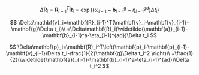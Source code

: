 $$
\begin{equation}
    \Delta\mathbf{R}_i=\mathbf{R}_{i-1}^T\mathbf{R}_i =\exp\left(\left(\widetilde{\omega}_{i-1}-\mathbf{b}_{i-1}^g-\eta_{i-1}^{gd}\right)\Delta t_i\right)
\end{equation}
$$

$$
\Delta\mathbf{v}_i=\mathbf{R}_{i-1}^T(\mathbf{v}_i-\mathbf{v}_{i-1}-\mathbf{g}\Delta t_i)\\
=\Delta\mathbf{R}_i(\widetilde{\mathbf{a}}_{i-1}-\mathbf{b}_{i-1}^a-\eta_{i-1}^{ad})\Delta t_i
$$

$$
\Delta\mathbf{p}_i=\mathbf{R}_i^T\left(\mathbf{p}_i-\mathbf{p}_{i-1}-\mathbf{v}_{i-1}\Delta t_i-\frac{1}{2}\mathbf{g}\Delta t_i^2 \right)\\
=\frac{1}{2}(\widetilde{\mathbf{a}}_{i-1}-\mathbf{b}_{i-1}^a-\eta_{i-1}^{ad})\Delta t_i^2
$$